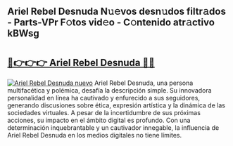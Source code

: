 ## Ariel Rebel Desnuda N𝚞𝚎vos desn𝚞dos filtr𝚊dos - Parts-VPr F𝚘tos vid𝚎o - C𝚘ntenido atr𝚊ctivo kBWsg

# <h2><a href="http://mb4lki.tromn.icu/?c=Ariel+Rebel+Desnuda">🔗👉👉👉 Ariel Rebel Desnuda 🔗🔗</a></h2>

[![Ariel Rebel Desnuda nuevo](https://i.imgur.com/pEAQMta.gif)](http://mb4lki.tromn.icu/?c=Ariel+Rebel+Desnuda)
Ariel Rebel Desnuda, una persona multifacética y polémica, desafía la descripción simple. Su innovadora personalidad en línea ha cautivado y enfurecido a sus seguidores, generando discusiones sobre ética, expresión artística y la dinámica de las sociedades virtuales. A pesar de la incertidumbre de sus próximas acciones, su impacto en el ámbito digital es profundo. Con una determinación inquebrantable y un cautivador innegable, la influencia de Ariel Rebel Desnuda en los medios digitales no tiene límites.
